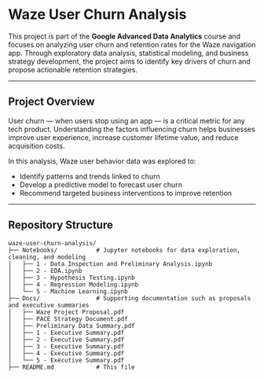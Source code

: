 
# Waze User Churn Analysis

This project is part of the **Google Advanced Data Analytics** course and focuses on analyzing user churn and retention rates for the Waze navigation app. Through exploratory data analysis, statistical modeling, and business strategy development, the project aims to identify key drivers of churn and propose actionable retention strategies.

---

## Project Overview

User churn — when users stop using an app — is a critical metric for any tech product. Understanding the factors influencing churn helps businesses improve user experience, increase customer lifetime value, and reduce acquisition costs.

In this analysis, Waze user behavior data was explored to:

- Identify patterns and trends linked to churn
- Develop a predictive model to forecast user churn
- Recommend targeted business interventions to improve retention

---

## Repository Structure

```plaintext
waze-user-churn-analysis/
├── Notebooks/           # Jupyter notebooks for data exploration, cleaning, and modeling
│   ├── 1 - Data Inspection and Preliminary Analysis.ipynb
│   ├── 2 - EDA.ipynb
│   ├── 3 - Hypothesis Testing.ipynb
│   ├── 4 - Regression Modeling.ipynb
│   └── 5 - Machine Learning.ipynb
├── Docs/                # Supporting documentation such as proposals and executive summaries
│   ├── Waze Project Proposal.pdf
│   ├── PACE Strategy Document.pdf
│   ├── Preliminary Data Summary.pdf
│   ├── 1 - Executive Summary.pdf
│   ├── 2 - Executive Summary.pdf
│   ├── 3 - Executive Summary.pdf
│   ├── 4 - Executive Summary.pdf
│   └── 5 - Executive Summary.pdf
├── README.md            # This file

